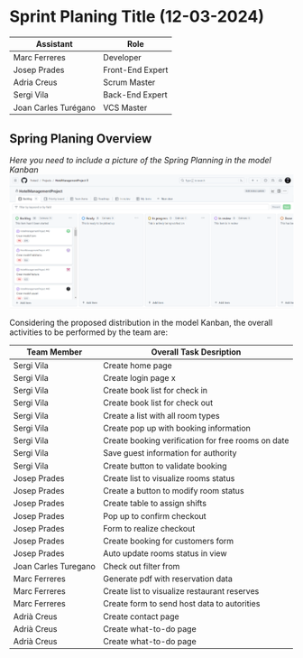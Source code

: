 # Sprint Planing Title (12-03-2024)

| Assistant            | Role             |  
|----------------------|------------------|
| Marc Ferreres        | Developer        |   
| Josep Prades         | Front-End Expert |  
| Adria Creus          | Scrum Master     |  
| Sergi Vila           | Back-End Expert  |  
| Joan Carles Turégano | VCS Master       |


## Spring Planing Overview

*Here you need to include a picture of the Spring Planning in the model Kanban*
![Spring Planing](SprintPlaning.png)

Considering the proposed distribution in the model Kanban, the overall activities to be performed by the team are: 

| Team Member          | Overall Task Desription                            |  
|----------------------|----------------------------------------------------|
| Sergi Vila           | Create home page                                   |   
| Sergi Vila           | Create login page x                                |   
| Sergi Vila           | Create book list for check in                      |   
| Sergi Vila           | Create book list for check out                     |   
| Sergi Vila           | Create a list with all room types                  |   
| Sergi Vila           | Create pop up with booking information             |   
| Sergi Vila           | Create booking verification for free rooms on date |   
| Sergi Vila           | Save guest information for authority               |   
| Sergi Vila           | Create button to validate booking                  |   
| Josep Prades         | Create list to visualize rooms status              |  
| Josep Prades         | Create a button to modify room status              |  
| Josep Prades         | Create table to assign shifts                      |  
| Josep Prades         | Pop up to confirm checkout                         |  
| Josep Prades         | Form to realize checkout                           |  
| Josep Prades         | Create booking for customers form                  |  
| Josep Prades         | Auto update rooms status in view                   |  
| Joan Carles Turegano | Check out filter from                              |  
| Marc Ferreres        | Generate pdf with reservation data                 |  
| Marc Ferreres        | Create list to visualize restaurant reserves       |  
| Marc Ferreres        | Create form to send host data to autorities        |  
| Adrià Creus          | Create contact page                                |  
| Adrià Creus          | Create what-to-do page                             |  
| Adrià Creus          | Create what-to-do page                             |  
